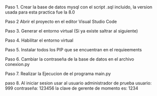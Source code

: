 Paso 1. Crear la base de datos mysql con el script .sql incluido, la version usada para esta practica fue la 8.0 

Paso 2 Abrir el proyecto en el editor Visual Studio Code 

Paso 3. Generar el entorno virtual (Si ya existe saltrar al siguiente)

Paso 4. Habilitar el entorno virtual 

Paso 5. Instalar todos los PIP que se encuentran en el requieements

Paso 6. Cambiar la contraseña de la base de datos en el archivo conexion.py

Paso 7. Realizar la Ejecucion de el programa main.py 

paso 8. Al iniciar sesion usar al usuario administrador de prueba 
usuario: 999 contraseña: 123456
la clave de gerente de momento es: 1234